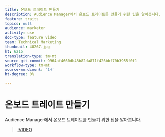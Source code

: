 ```yaml
---
title: 온보드 트레이트 만들기
description: Audience Manager에서 온보드 트레이트를 만들기 위한 팁을 알아봅니다.
feature: traits
topics: null
audience: marketer
activity: use
doc-type: feature video
team: Technical Marketing
thumbnail: 40267.jpg
kt: 6215
translation-type: tm+mt
source-git-commit: 9964af4660db48b82da871f426bbf70b3955f0f1
workflow-type: tm+mt
source-wordcount: '24'
ht-degree: 0%

---
```



# 온보드 트레이트 만들기

Audience Manager에서 온보드 트레이트를 만들기 위한 팁을 알아봅니다.

>[!VIDEO](https://video.tv.adobe.com/v/40267/?quality=12&learn=on)
